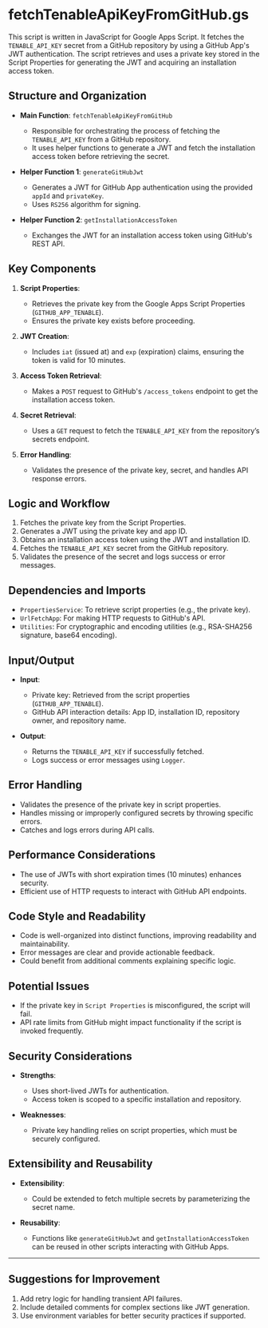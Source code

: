 # fetchTenableApiKeyFromGitHub.gs


This script is written in JavaScript for Google Apps Script. It fetches the `TENABLE_API_KEY` secret from a GitHub repository by using a GitHub App's JWT authentication. The script retrieves and uses a private key stored in the Script Properties for generating the JWT and acquiring an installation access token.

## Structure and Organization
- **Main Function**: `fetchTenableApiKeyFromGitHub`
    - Responsible for orchestrating the process of fetching the `TENABLE_API_KEY` from a GitHub repository.
    - It uses helper functions to generate a JWT and fetch the installation access token before retrieving the secret.

- **Helper Function 1**: `generateGitHubJwt`
    - Generates a JWT for GitHub App authentication using the provided `appId` and `privateKey`.
    - Uses `RS256` algorithm for signing.

- **Helper Function 2**: `getInstallationAccessToken`
    - Exchanges the JWT for an installation access token using GitHub's REST API.

## Key Components
1. **Script Properties**:
    - Retrieves the private key from the Google Apps Script Properties (`GITHUB_APP_TENABLE`).
    - Ensures the private key exists before proceeding.

2. **JWT Creation**:
    - Includes `iat` (issued at) and `exp` (expiration) claims, ensuring the token is valid for 10 minutes.

3. **Access Token Retrieval**:
    - Makes a `POST` request to GitHub's `/access_tokens` endpoint to get the installation access token.

4. **Secret Retrieval**:
    - Uses a `GET` request to fetch the `TENABLE_API_KEY` from the repository’s secrets endpoint.

5. **Error Handling**:
    - Validates the presence of the private key, secret, and handles API response errors.

## Logic and Workflow
1. Fetches the private key from the Script Properties.
2. Generates a JWT using the private key and app ID.
3. Obtains an installation access token using the JWT and installation ID.
4. Fetches the `TENABLE_API_KEY` secret from the GitHub repository.
5. Validates the presence of the secret and logs success or error messages.

## Dependencies and Imports
- `PropertiesService`: To retrieve script properties (e.g., the private key).
- `UrlFetchApp`: For making HTTP requests to GitHub's API.
- `Utilities`: For cryptographic and encoding utilities (e.g., RSA-SHA256 signature, base64 encoding).

## Input/Output
- **Input**:
    - Private key: Retrieved from the script properties (`GITHUB_APP_TENABLE`).
    - GitHub API interaction details: App ID, installation ID, repository owner, and repository name.

- **Output**:
    - Returns the `TENABLE_API_KEY` if successfully fetched.
    - Logs success or error messages using `Logger`.

## Error Handling
- Validates the presence of the private key in script properties.
- Handles missing or improperly configured secrets by throwing specific errors.
- Catches and logs errors during API calls.

## Performance Considerations
- The use of JWTs with short expiration times (10 minutes) enhances security.
- Efficient use of HTTP requests to interact with GitHub API endpoints.

## Code Style and Readability
- Code is well-organized into distinct functions, improving readability and maintainability.
- Error messages are clear and provide actionable feedback.
- Could benefit from additional comments explaining specific logic.

## Potential Issues
- If the private key in `Script Properties` is misconfigured, the script will fail.
- API rate limits from GitHub might impact functionality if the script is invoked frequently.

## Security Considerations
- **Strengths**:
    - Uses short-lived JWTs for authentication.
    - Access token is scoped to a specific installation and repository.

- **Weaknesses**:
    - Private key handling relies on script properties, which must be securely configured.

## Extensibility and Reusability
- **Extensibility**:
    - Could be extended to fetch multiple secrets by parameterizing the secret name.

- **Reusability**:
    - Functions like `generateGitHubJwt` and `getInstallationAccessToken` can be reused in other scripts interacting with GitHub Apps.

---

## Suggestions for Improvement
1. Add retry logic for handling transient API failures.
2. Include detailed comments for complex sections like JWT generation.
3. Use environment variables for better security practices if supported.